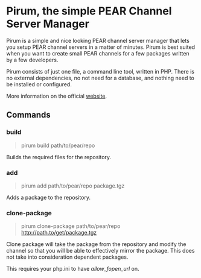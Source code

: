 Pirum, the simple PEAR Channel Server Manager
=============================================

Pirum is a simple and nice looking PEAR channel server manager that lets you
setup PEAR channel servers in a matter of minutes. Pirum is best suited when
you want to create small PEAR channels for a few packages written by a few
developers.

Pirum consists of just one file, a command line tool, written in PHP. There is
no external dependencies, no not need for a database, and nothing need to be
installed or configured.

More information on the official [website](http://www.pirum-project.org/).

Commands
--------

### build ###
> pirum build path/to/pear/repo

Builds the required files for the repository.

### add ###
> pirum add path/to/pear/repo package.tgz

Adds a package to the repository.

### clone-package ###
> pirum clone-package path/to/pear/repo http://path.to/get/package.tgz

Clone package will take the package from the repository and modify the channel
so that you will be able to effectively mirror the package.  This does not
take into consideration dependent packages.

This requires your php.ini to have *allow_fopen_url* on.
